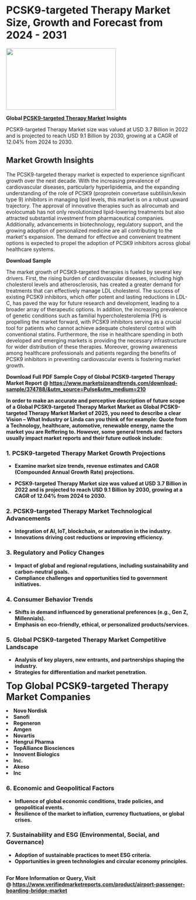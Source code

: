 <H1>PCSK9-targeted Therapy Market Size, Growth and Forecast from 2024 - 2031</H1><img class="aligncenter size-medium wp-image-584254" src="https://thirdeyenews.in/wp-content/uploads/2024/09/Global-Market-Research-300x168.jpeg" alt="" width="300" height="168" /><p><strong>Global&nbsp;<a href="https://www.marketsizeandtrends.com/download-sample/374788/&amp;utm_source=Pulse&amp;utm_medium=210">PCSK9-targeted Therapy Market</a> Insights</strong></p><p>PCSK9-targeted Therapy Market size was valued at USD 3.7 Billion in 2022 and is projected to reach USD 9.1 Billion by 2030, growing at a CAGR of 12.04% from 2024 to 2030.</p><p><h2>Market Growth Insights</h2> <p>The PCSK9-targeted therapy market is expected to experience significant growth over the next decade. With the increasing prevalence of cardiovascular diseases, particularly hyperlipidemia, and the expanding understanding of the role of PCSK9 (proprotein convertase subtilisin/kexin type 9) inhibitors in managing lipid levels, this market is on a robust upward trajectory. The approval of innovative therapies such as alirocumab and evolocumab has not only revolutionized lipid-lowering treatments but also attracted substantial investment from pharmaceutical companies. Additionally, advancements in biotechnology, regulatory support, and the growing adoption of personalized medicine are all contributing to the market's expansion. The demand for effective and convenient treatment options is expected to propel the adoption of PCSK9 inhibitors across global healthcare systems.</p> <p><strong>Download Sample</strong></p> <p>The market growth of PCSK9-targeted therapies is fueled by several key drivers. First, the rising burden of cardiovascular diseases, including high cholesterol levels and atherosclerosis, has created a greater demand for treatments that can effectively manage LDL cholesterol. The success of existing PCSK9 inhibitors, which offer potent and lasting reductions in LDL-C, has paved the way for future research and development, leading to a broader array of therapeutic options. In addition, the increasing prevalence of genetic conditions such as familial hypercholesterolemia (FH) is propelling the market forward, with PCSK9 inhibitors serving as a crucial tool for patients who cannot achieve adequate cholesterol control with conventional statins. Furthermore, the rise in healthcare spending in both developed and emerging markets is providing the necessary infrastructure for wider distribution of these therapies. Moreover, growing awareness among healthcare professionals and patients regarding the benefits of PCSK9 inhibitors in preventing cardiovascular events is fostering market growth.</p> <p><strong></p><p><span class=""><strong>Download Full PDF Sample Copy of Global PCSK9-targeted Therapy Market Report</strong> @ <a href="https://www.marketsizeandtrends.com/download-sample/374788/&amp;utm_source=Pulse&amp;utm_medium=210" target="_blank">https://www.marketsizeandtrends.com/download-sample/374788/&amp;utm_source=Pulse&amp;utm_medium=210</a></span></p><p>In order to make an accurate and perceptive description of future scope of a Global&nbsp;PCSK9-targeted Therapy Market Market as Global&nbsp;PCSK9-targeted Therapy Market Market of 2025, you need to describe a clear Vision &ndash; What Industry or Linda can you think of for example: Quote from a Technology, healthcare, automotive, renewable energy, name the market you are Reffering to. However, some general trends and factors usually impact market reports and their future outlook include:</p><h3>1.&nbsp;<strong>PCSK9-targeted Therapy Market Growth Projections</strong></h3><ul><li>Examine market size trends, revenue estimates and CAGR (Compounded Annual Growth Rate) projections.</li><li><p>PCSK9-targeted Therapy Market size was valued at USD 3.7 Billion in 2022 and is projected to reach USD 9.1 Billion by 2030, growing at a CAGR of 12.04% from 2024 to 2030.</p></li></ul><h3>2.&nbsp;<strong>PCSK9-targeted Therapy Market Technological Advancements</strong></h3><ul><li>Integration of AI, IoT, blockchain, or automation in the industry.</li><li>Innovations driving cost reductions or improving efficiency.</li></ul><h3>3.&nbsp;<strong>Regulatory and Policy Changes</strong></h3><ul><li>Impact of global and regional regulations, including sustainability and carbon-neutral goals.</li><li>Compliance challenges and opportunities tied to government initiatives.</li></ul><h3>4.&nbsp;<strong>Consumer Behavior Trends</strong></h3><ul><li>Shifts in demand influenced by generational preferences (e.g., Gen Z, Millennials).</li><li>Emphasis on eco-friendly, ethical, or personalized products/services.</li></ul><h3>5.&nbsp;<strong>Global PCSK9-targeted Therapy Market Competitive Landscape</strong></h3><ul><li>Analysis of key players, new entrants, and partnerships shaping the industry.</li><li>Strategies for differentiation and market penetration.</li></ul><p data-pm-slice="1 1 []"><span style="color: inherit; font-family: inherit; font-size: 25px;">Top Global PCSK9-targeted Therapy Market Companies</span></p><div class="" data-test-id=""><p><li>Novo Nordisk</li><li> Sanofi</li><li> Regeneron</li><li> Amgen</li><li> Novartis</li><li> Hengrui Pharma</li><li> TopAlliance Biosciences</li><li> Innovent Biologics</li><li> Inc.</li><li> Akeso</li><li> Inc</li></p></div><h3>6.&nbsp;<strong>Economic and Geopolitical Factors</strong></h3><ul><li>Influence of global economic conditions, trade policies, and geopolitical events.</li><li>Resilience of the market to inflation, currency fluctuations, or global crises.</li></ul><h3>7.&nbsp;<strong>Sustainability and ESG (Environmental, Social, and Governance)</strong></h3><ul><li>Adoption of sustainable practices to meet ESG criteria.</li><li>Opportunities in green technologies and circular economy principles.</li></ul><h2><strong style="font-size: 14px;">For More Information or Query, Visit @&nbsp;</strong><a style="background-color: #ffffff; font-size: 14px;" href="https://www.marketsizeandtrends.com/report/pcsk9-targeted-therapy-market/" target="_blank">https://www.verifiedmarketreports.com/product/airport-passenger-boarding-bridge-market</a></h2>
